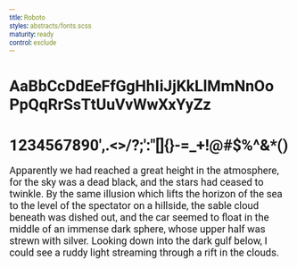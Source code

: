 ```yaml
---
title: Roboto
styles: abstracts/fonts.scss
maturity: ready
control: exclude
---
```

<style>
  body * {
    font-family: 'Roboto' !important;
    word-wrap: break-word;
  }
  p {
    margin-top: 0;
    margin-bottom: 0;
    padding-bottom: 1rem;
    font-size: 18px !important;
    
  }
</style>

# AaBbCcDdEeFfGgHhIiJjKkLlMmNnOo PpQqRrSsTtUuVvWwXxYyZz
# 1234567890',.<>/?;':"[]{}-=_+!@#$%^&*()

Apparently we had reached a great height in the atmosphere, for the sky was a dead black, and the stars had ceased to twinkle. By the same illusion which lifts the horizon of the sea to the level of the spectator on a hillside, the sable cloud beneath was dished out, and the car seemed to float in the middle of an immense dark sphere, whose upper half was strewn with silver. Looking down into the dark gulf below, I could see a ruddy light streaming through a rift in the clouds.